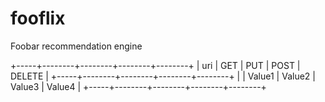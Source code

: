 # fooflix
Foobar recommendation engine


+-----+--------+--------+--------+--------+
| uri |  GET   |  PUT   |  POST  | DELETE |
+-----+--------+--------+--------+--------+
|     | Value1 | Value2 | Value3 | Value4 |
+-----+--------+--------+--------+--------+

